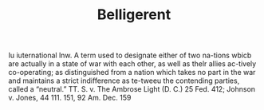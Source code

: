 ---
title: Belligerent
letter: B
permalink: "/definitions/belligerent.html"
body: Iu iuternational lnw. A term used to designate either of two na-tions wbicb
  are actually in a state of war with each other, as well as thelr allies ac-tively
  co-operating; as distinguished from a nation which takes no part in the war and
  maintains a strict indifference as te-tweeu the contending parties, called a “neutral.”
  TT. S. v. The Ambrose Light (D. C.) 25 Fed. 412; Johnson v. Jones, 44 111. 151,
  92 Am. Dec. 159
published_at: '2018-07-07'
source: Black's Law Dictionary
layout: post
---